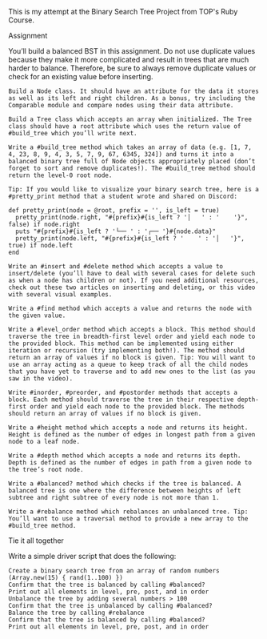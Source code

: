 This is my attempt at the Binary Search Tree Project from TOP's Ruby Course.

Assignment

You’ll build a balanced BST in this assignment. Do not use duplicate values because they make it more complicated and result in trees that are much harder to balance. Therefore, be sure to always remove duplicate values or check for an existing value before inserting.

    Build a Node class. It should have an attribute for the data it stores as well as its left and right children. As a bonus, try including the Comparable module and compare nodes using their data attribute.

    Build a Tree class which accepts an array when initialized. The Tree class should have a root attribute which uses the return value of #build_tree which you’ll write next.

    Write a #build_tree method which takes an array of data (e.g. [1, 7, 4, 23, 8, 9, 4, 3, 5, 7, 9, 67, 6345, 324]) and turns it into a balanced binary tree full of Node objects appropriately placed (don’t forget to sort and remove duplicates!). The #build_tree method should return the level-0 root node.

    Tip: If you would like to visualize your binary search tree, here is a #pretty_print method that a student wrote and shared on Discord:

    def pretty_print(node = @root, prefix = '', is_left = true)
      pretty_print(node.right, "#{prefix}#{is_left ? '│   ' : '    '}", false) if node.right
      puts "#{prefix}#{is_left ? '└── ' : '┌── '}#{node.data}"
      pretty_print(node.left, "#{prefix}#{is_left ? '    ' : '│   '}", true) if node.left
    end

    Write an #insert and #delete method which accepts a value to insert/delete (you’ll have to deal with several cases for delete such as when a node has children or not). If you need additional resources, check out these two articles on inserting and deleting, or this video with several visual examples.

    Write a #find method which accepts a value and returns the node with the given value.

    Write a #level_order method which accepts a block. This method should traverse the tree in breadth-first level order and yield each node to the provided block. This method can be implemented using either iteration or recursion (try implementing both!). The method should return an array of values if no block is given. Tip: You will want to use an array acting as a queue to keep track of all the child nodes that you have yet to traverse and to add new ones to the list (as you saw in the video).

    Write #inorder, #preorder, and #postorder methods that accepts a block. Each method should traverse the tree in their respective depth-first order and yield each node to the provided block. The methods should return an array of values if no block is given.

    Write a #height method which accepts a node and returns its height. Height is defined as the number of edges in longest path from a given node to a leaf node.

    Write a #depth method which accepts a node and returns its depth. Depth is defined as the number of edges in path from a given node to the tree’s root node.

    Write a #balanced? method which checks if the tree is balanced. A balanced tree is one where the difference between heights of left subtree and right subtree of every node is not more than 1.

    Write a #rebalance method which rebalances an unbalanced tree. Tip: You’ll want to use a traversal method to provide a new array to the #build_tree method.

Tie it all together

Write a simple driver script that does the following:

    Create a binary search tree from an array of random numbers (Array.new(15) { rand(1..100) })
    Confirm that the tree is balanced by calling #balanced?
    Print out all elements in level, pre, post, and in order
    Unbalance the tree by adding several numbers > 100
    Confirm that the tree is unbalanced by calling #balanced?
    Balance the tree by calling #rebalance
    Confirm that the tree is balanced by calling #balanced?
    Print out all elements in level, pre, post, and in order
